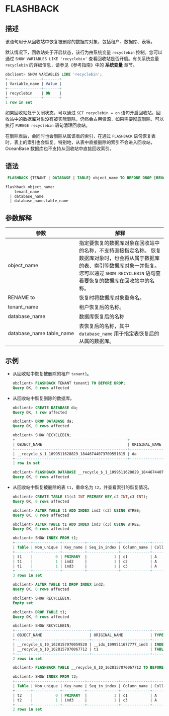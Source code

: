 # FLASHBACK

## 描述

该语句用于从回收站中恢复被删除的数据库对象，包括租户、数据库、表等。

默认情况下，回收站处于开启状态，该行为由系统变量 `recyclebin` 控制。您可以通过 `SHOW VARIABLES LIKE 'recyclebin'` 查看回收站是否开启。有关系统变量 `recyclebin` 的详细信息，请参见《参考指南》中的 **系统变量** 章节。

```sql
obclient> SHOW VARIABLES LIKE 'recyclebin';
+---------------+-------+
| Variable_name | Value |
+---------------+-------+
| recyclebin    | ON    |
+---------------+-------+
1 row in set 
```

如果回收站处于关闭状态，可以通过 `SET recyclebin = on` 语句开启回收站。回收站中的数据库对象没有被实际删除，仍然会占用资源，如果需要彻底删除，可以执行 `PUREGE recyclebin` 语句清理回收站。

在删除表后，会同时也会删除从属该表的索引，在通过 `FLASHBACK` 语句恢复表时，表上的索引也会恢复。特别地，从表中直接删除的索引不会进入回收站，OceanBase 数据库也不支持从回收站中直接回收索引。

## 语法

```sql
 FLASHBACK {TENANT | DATABASE | TABLE} object_name TO BEFORE DROP [RENAME TO flashback_object_name];

flashback_object_name:
    tenant_name
  | database_name
  | database_name.table_name
```

## 参数解释

|          **参数**          |                                                                     **解释**                                                                     |
|--------------------------|------------------------------------------------------------------------------------------------------------------------------------------------|
| object_name              | 指定要恢复的数据库对象在回收站中的名称，不支持直接指定名称。 恢复数据库对象时，也会将从属于数据库的表、索引等数据库对象一并恢复。 您可以通过 `SHOW RECYCLEBIN` 语句查看要恢复的数据库在回收站中的名称。 |
| RENAME to                | 恢复时将数据库对象重命名。                                                                                                                                  |
| tenant_name              | 租户恢复后的名称。                                                                                                                                      |
| database_name            | 数据库恢复后的名称                                                                                                                                      |
| database_name.table_name | 表恢复后的名称，其中 `database_name` 用于指定表恢复后的从属的数据库。                                                                                                    |

## 示例

* 从回收站中恢复被删除的租户 `tenant1`。

  ```sql
  obclient> FLASHBACK TENANT tenant1 TO BEFORE DROP;
  Query OK, 0 rows affected 
  ```

* 从回收站中恢复删除的数据库。

  ```sql
  obclient> CREATE DATABASE da;
  Query OK, 1 row affected 
  
  obclient> DROP DATABASE da;
  Query OK, 0 rows affected 
  
  obclient> SHOW RECYCLEBIN;
  +--------------------------------------------------+---------------+----------+----------------------------+
  | OBJECT_NAME                                      | ORIGINAL_NAME | TYPE     | CREATETIME                 |
  +--------------------------------------------------+---------------+----------+----------------------------+
  | __recycle_$_1_1099511628829_18446744073709551615 | da            | DATABASE | 2017-10-20 17:36:15.838771 |
  +--------------------------------------------------+---------------+----------+----------------------------+
  1 row in set 
  
  obclient> FLASHBACK DATABASE __recycle_$_1_1099511628829_18446744073709551615 TO BEFORE DROP;
  Query OK, 0 rows affected 
  ```

* 从回收站中恢复被删除的表 `t1`，重命名为 `t2`，并查看索引的恢复情况。

  ```sql
  obclient> CREATE TABLE t1(c1 INT PRIMARY KEY,c2 INT,c3 INT);
  Query OK, 0 rows affected 
  
  obclient> ALTER TABLE t1 ADD INDEX ind2 (c2) USING BTREE;
  Query OK, 0 rows affected 
  
  obclient> ALTER TABLE t1 ADD INDEX ind3 (c3) USING BTREE;
  Query OK, 0 rows affected 
  
  obclient> SHOW INDEX FROM t1;
  +-------+------------+----------+--------------+-------------+-----------+-------------+----------+--------+------+------------+-----------+---------------+---------+
  | Table | Non_unique | Key_name | Seq_in_index | Column_name | Collation | Cardinality | Sub_part | Packed | Null | Index_type | Comment   | Index_comment | Visible |
  +-------+------------+----------+--------------+-------------+-----------+-------------+----------+--------+------+------------+-----------+---------------+---------+
  | t1    |          0 | PRIMARY  |            1 | c1          | A         |        NULL | NULL     | NULL   |      | BTREE      | available |               | YES     |
  | t1    |          1 | ind2     |            1 | c2          | A         |        NULL | NULL     | NULL   | YES  | BTREE      | available |               | YES     |
  | t1    |          1 | ind3     |            1 | c3          | A         |        NULL | NULL     | NULL   | YES  | BTREE      | available |               | YES     |
  +-------+------------+----------+--------------+-------------+-----------+-------------+----------+--------+------+------------+-----------+---------------+---------+
  3 rows in set 
  
  obclient> ALTER TABLE t1 DROP INDEX ind2;
  Query OK, 0 rows affected 
  
  obclient> SHOW RECYCLEBIN;
  Empty set 
  
  obclient> DROP TABLE t1;
  Query OK, 0 rows affected 
  
  obclient> SHOW RECYCLEBIN;
  +---------------------------------+--------------------------+-------+----------------------------+
  | OBJECT_NAME                     | ORIGINAL_NAME            | TYPE  | CREATETIME                 |
  +---------------------------------+--------------------------+-------+----------------------------+
  | __recycle_$_10_1628157070059520 | __idx_1099511677777_ind3 | INDEX | 2021-08-05 17:51:10.060761 |
  | __recycle_$_10_1628157070067712 | t1                       | TABLE | 2021-08-05 17:51:10.068062 |
  +---------------------------------+--------------------------+-------+----------------------------+
  2 rows in set 
  
  obclient> FLASHBACK TABLE __recycle_$_10_1628157070067712 TO BEFORE DROP RENAME TO t2;
  
  obclient> SHOW INDEX FROM t2;
  +-------+------------+----------+--------------+-------------+-----------+-------------+----------+--------+------+------------+-----------+---------------+---------+
  | Table | Non_unique | Key_name | Seq_in_index | Column_name | Collation | Cardinality | Sub_part | Packed | Null | Index_type | Comment   | Index_comment | Visible |
  +-------+------------+----------+--------------+-------------+-----------+-------------+----------+--------+------+------------+-----------+---------------+---------+
  | t2    |          0 | PRIMARY  |            1 | c1          | A         |        NULL | NULL     | NULL   |      | BTREE      | available |               | YES     |
  | t2    |          1 | ind3     |            1 | c3          | A         |        NULL | NULL     | NULL   | YES  | BTREE      | available |               | YES     |
  +-------+------------+----------+--------------+-------------+-----------+-------------+----------+--------+------+------------+-----------+---------------+---------+
  2 rows in set 
  ```
